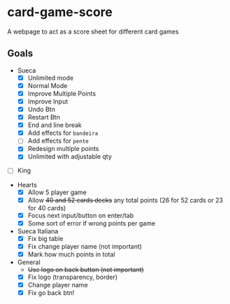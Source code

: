 # card-game-score
A webpage to act as a score sheet for different card games

## Goals
- Sueca
  - [x] Unlimited mode
  - [x] Normal Mode
  - [x] Improve Multiple Points
  - [x] Improve Input
  - [x] Undo Btn
  - [x] Restart Btn
  - [x] End and line break
  - [x] Add effects for `bandeira`
  - [ ] Add effects for `pente`
  - [x] Redesign multiple points
  - [x] Unlimited with adjustable qty
- [ ] King
- Hearts
  - [x] Allow 5 player game
  - [x] Allow ~~40 and 52 cards decks~~ any total points (26 for 52 cards or 23 for 40 cards)
  - [x] Focus next input/button on enter/tab
  - [x] Some sort of error if wrong points per game
- Sueca Italiana
  - [x] Fix big table
  - [x] Fix change player name (not important)
  - [x] Mark how much points in total

- General
  - ~~Use logo on back button (not important)~~
  - [x] Fix logo (transparency, border)
  - [x] Change player name
  - [x] Fix go back btn!